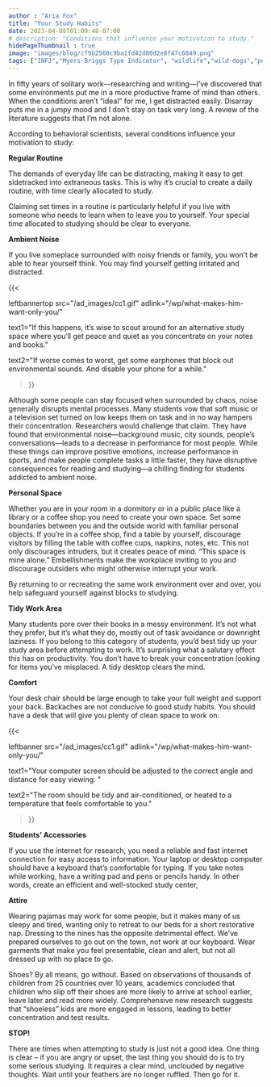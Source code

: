 ```yaml
---
author : "Aria Fox"
title: "Your Study Habits"
date: 2023-04-08T01:09:48-07:00
# description: "Conditions that influence your motivation to study."
hidePageThumbnail : true 
image: "images/blog/cf9b2560c9ba1fd42d80d2e8f47c6849.png"
tags: ["INFJ","Myers-Briggs Type Indicator", "wildlife","wild-dogs","pets","animal-welfare"]
---
```



<!-- This is **bold** text, and this is *emphasized* text.
![infp_injf table](/infp_injf-table.jpg)
Visit the [Hugo](https://gohugo.io) website! -->

<!-- https://beaconstreetusa.com/wp/your-study-habits/ -->

In fifty years of solitary work—researching and writing—I’ve discovered that some environments put me in a more productive frame of mind than others. When the conditions aren’t “ideal” for me, I get distracted easily. Disarray puts me in a jumpy mood and I don’t stay on task very long. A review of the literature suggests that I’m not alone.

According to behavioral scientists, several conditions influence your motivation to study:

**Regular Routine**

The demands of everyday life can be distracting, making it easy to get sidetracked into extraneous tasks. This is why it’s crucial to create a daily routine, with time clearly allocated to study.

Claiming set times in a routine is particularly helpful if you live with someone who needs to learn when to leave you to yourself. Your special time allocated to studying should be clear to everyone.


**Ambient Noise**

If you live someplace surrounded with noisy friends or family, you won’t be able to hear yourself think. You may find yourself getting irritated and distracted. 

{{< 

leftbannertop src="/ad_images/cc1.gif" adlink="/wp/what-makes-him-want-only-you/"  

text1="If this happens, it’s wise to scout around for an alternative study space where you’ll get peace and quiet as you concentrate on your notes and books." 

text2="If worse comes to worst, get some earphones that block out environmental sounds. And disable your phone for a while."

>}}



Although some people can stay focused when surrounded by chaos, noise generally disrupts mental processes. Many students vow that soft music or a television set turned on low keeps them on task and in no way hampers their concentration. Researchers would challenge that claim. They have found that environmental noise—background music, city sounds, people’s conversations—leads to a decrease in performance for most people. While these things can improve positive emotions, increase performance in sports, and make people complete tasks a little faster, they have disruptive consequences for reading and studying—a chilling finding for students addicted to ambient noise.

**Personal Space**

Whether you are in your room in a dormitory or in a public place like a library or a coffee shop you need to create your own space. Set some boundaries between you and the outside world with familiar personal objects. If you’re in a coffee shop, find a table by yourself, discourage visitors by filling the table with coffee cups, napkins, notes, etc.  This not only discourages intruders, but it creates peace of mind. “This space is mine alone.” Embellishments make the workplace inviting to you and discourage outsiders who might otherwise interrupt your work.

By returning to or recreating the same work environment over and over, you help safeguard yourself against blocks to studying.

**Tidy Work Area**

Many students pore over their books in a messy environment. It’s not what they prefer, but it’s what they do, mostly out of task avoidance or downright laziness. If you belong to this category of students, you’d best tidy up your study area before attempting to work. It’s surprising what a salutary effect this has on productivity. You don’t have to break your concentration looking for items you’ve misplaced. A tidy desktop clears the mind.

**Comfort**

Your desk chair should be large enough to take your full weight and support your back. Backaches are not conducive to good study habits. You should have a desk that will give you plenty of clean space to work on. 


{{< 

leftbanner src="/ad_images/cc1.gif" adlink="/wp/what-makes-him-want-only-you/"  

text1="Your computer screen should be adjusted to the correct angle and distance for easy viewing. " 

text2="The room should be tidy and air-conditioned, or heated to a temperature that feels comfortable to you."

>}}



**Students’ Accessories**

If you use the internet for research, you need a reliable and fast internet connection for easy access to information. Your laptop or desktop computer should have a keyboard that’s comfortable for typing. If you take notes while working, have a writing pad and pens or pencils handy. In other words, create an efficient and well-stocked study center,

**Attire**

Wearing pajamas may work for some people, but it makes many of us sleepy and tired, wanting only to retreat to our beds for a short restorative nap. Dressing to the nines has the opposite detrimental effect. We’ve prepared ourselves to go out on the town, not work at our keyboard. Wear garments that make you feel presentable, clean and alert, but not all dressed up with no place to go.

Shoes? By all means, go without. Based on observations of thousands of children from 25 countries over 10 years, academics concluded that children who slip off their shoes are more likely to arrive at school earlier, leave later and read more widely. Comprehensive new research suggests that “shoeless” kids are more engaged in lessons, leading to better concentration and test results.

**STOP!**

There are times when attempting to study is just not a good idea. One thing is clear – if you are angry or upset, the last thing you should do is to try some serious studying. It requires a clear mind, unclouded by negative thoughts. Wait until your feathers are no longer ruffled. Then go for it.

